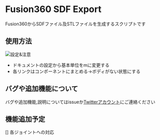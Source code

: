 # Fusion360 SDF Export
Fusion360からSDFファイル及STLファイルを生成するスクリプトです

## 使用方法
![設定&注意](https://github.com/KobayashiRui/Fusion360_SDF_Export/blob/images/img0.png)

+ ドキュメントの設定から基本単位をmに変更する
+ 各リンクはコンポーネントにまとめる→ボディがない状態にする

## バグや追加機能について
バグや追加機能,説明についてはissueか[Twitterアカウント](https://twitter.com/3pLiendefamille)にご連絡ください

## 機能追加予定
[] 各ジョイントへの対応

